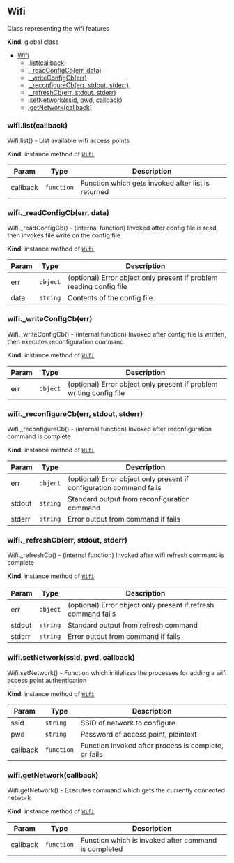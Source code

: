 <a name="Wifi"></a>

## Wifi
Class representing the wifi features

**Kind**: global class  

* [Wifi](#Wifi)
    * [.list(callback)](#Wifi+list)
    * [._readConfigCb(err, data)](#Wifi+_readConfigCb)
    * [._writeConfigCb(err)](#Wifi+_writeConfigCb)
    * [._reconfigureCb(err, stdout, stderr)](#Wifi+_reconfigureCb)
    * [._refreshCb(err, stdout, stderr)](#Wifi+_refreshCb)
    * [.setNetwork(ssid, pwd, callback)](#Wifi+setNetwork)
    * [.getNetwork(callback)](#Wifi+getNetwork)

<a name="Wifi+list"></a>

### wifi.list(callback)
Wifi.list() - 
List available wifi access points

**Kind**: instance method of [<code>Wifi</code>](#Wifi)  

| Param | Type | Description |
| --- | --- | --- |
| callback | <code>function</code> | Function which gets invoked after list is returned |

<a name="Wifi+_readConfigCb"></a>

### wifi._readConfigCb(err, data)
Wifi._readConfigCb() -
(internal function) Invoked after config file is read, 
then invokes file write on the config file

**Kind**: instance method of [<code>Wifi</code>](#Wifi)  

| Param | Type | Description |
| --- | --- | --- |
| err | <code>object</code> | (optional) Error object only present if problem reading config file |
| data | <code>string</code> | Contents of the config file |

<a name="Wifi+_writeConfigCb"></a>

### wifi._writeConfigCb(err)
Wifi._writeConfigCb() -
(internal function) Invoked after config file is written, 
then executes reconfiguration command

**Kind**: instance method of [<code>Wifi</code>](#Wifi)  

| Param | Type | Description |
| --- | --- | --- |
| err | <code>object</code> | (optional) Error object only present if problem writing config file |

<a name="Wifi+_reconfigureCb"></a>

### wifi._reconfigureCb(err, stdout, stderr)
Wifi._reconfigureCb() - 
(internal function) Invoked after reconfiguration command is complete

**Kind**: instance method of [<code>Wifi</code>](#Wifi)  

| Param | Type | Description |
| --- | --- | --- |
| err | <code>object</code> | (optional) Error object only present if configuration command fails |
| stdout | <code>string</code> | Standard output from reconfiguration command |
| stderr | <code>string</code> | Error output from command if fails |

<a name="Wifi+_refreshCb"></a>

### wifi._refreshCb(err, stdout, stderr)
Wifi._refreshCb() - 
(internal function) Invoked after wifi refresh command is complete

**Kind**: instance method of [<code>Wifi</code>](#Wifi)  

| Param | Type | Description |
| --- | --- | --- |
| err | <code>object</code> | (optional) Error object only present if refresh command fails |
| stdout | <code>string</code> | Standard output from refresh command |
| stderr | <code>string</code> | Error output from command if fails |

<a name="Wifi+setNetwork"></a>

### wifi.setNetwork(ssid, pwd, callback)
Wifi.setNetwork() - 
Function which initializes the processes for adding a wifi access point authentication

**Kind**: instance method of [<code>Wifi</code>](#Wifi)  

| Param | Type | Description |
| --- | --- | --- |
| ssid | <code>string</code> | SSID of network to configure |
| pwd | <code>string</code> | Password of access point, plaintext |
| callback | <code>function</code> | Function invoked after process is complete, or fails |

<a name="Wifi+getNetwork"></a>

### wifi.getNetwork(callback)
Wifi.getNetwork() - 
Executes command which gets the currently connected network

**Kind**: instance method of [<code>Wifi</code>](#Wifi)  

| Param | Type | Description |
| --- | --- | --- |
| callback | <code>function</code> | Function which is invoked after command is completed |

